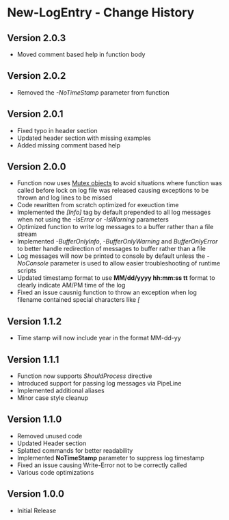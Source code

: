 # New-LogEntry - Change History

## Version 2.0.3

- Moved comment based help in function body

## Version 2.0.2

- Removed the *-NoTimeStamp* parameter from function

## Version 2.0.1

- Fixed typo in header section
- Updated header section with missing examples
- Added missing comment based help

## Version 2.0.0

- Function now uses [Mutex objects](https://docs.microsoft.com/en-us/windows/win32/sync/mutex-objects) to avoid situations where function was called before lock on log file was released causing exceptions to be thrown and log lines to be missed
- Code rewritten from scratch optimized for exeuction time
- Implemented the *[Info]* tag by default prepended to all log messages when not using the *-IsError* or *-IsWarning* parameters
- Optimized function to write log messages to a buffer rather than a file stream
- Implemented *-BufferOnlyInfo*, *-BufferOnlyWarning* and *BufferOnlyError* to better handle redirection of messages to buffer rather than a file
- Log messages will now be printed to console by default unless the *-NoConsole* parameter is used to allow easier troubleshooting of runtime scripts
- Updated timestamp format to use **MM/dd/yyyy hh:mm:ss tt** format to clearly indicate AM/PM time of the log
- Fixed an issue causnig function to throw an exception when log filename contained special characters like *[*

## Version 1.1.2

- Time stamp will now include year in the format MM-dd-yy

## Version 1.1.1

- Function now supports *ShouldProcess* directive
- Introduced support for passing log messages via PipeLine
- Implemented additional aliases
- Minor case style cleanup

## Version 1.1.0

- Removed unused code
- Updated Header section
- Splatted commands for better readability
- Implemented  **NoTimeStamp** parameter to suppress log timestamp
- Fixed an issue causing Write-Error not to be correctly called
- Various code optimizations

## Version 1.0.0

- Initial Release
